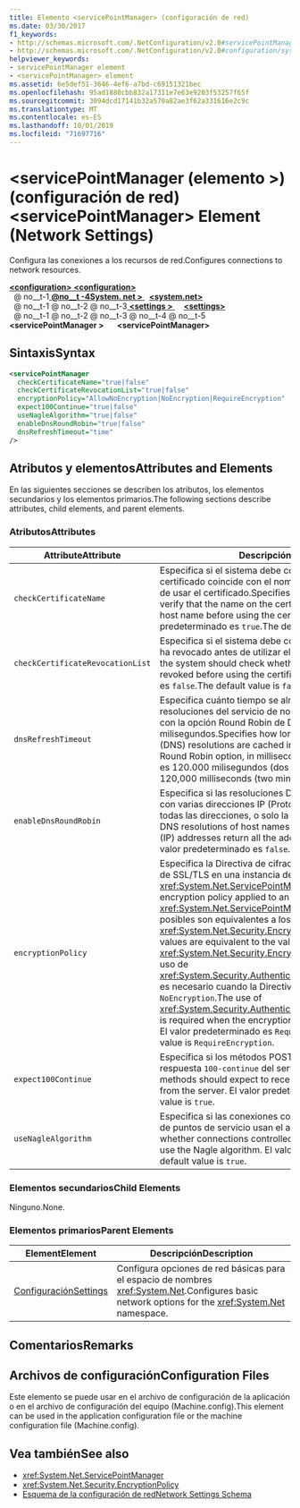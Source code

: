 ```yaml
---
title: Elemento <servicePointManager> (configuración de red)
ms.date: 03/30/2017
f1_keywords:
- http://schemas.microsoft.com/.NetConfiguration/v2.0#servicePointManager
- http://schemas.microsoft.com/.NetConfiguration/v2.0#configuration/system.net/settings/servicePointManager
helpviewer_keywords:
- servicePointManager element
- <servicePointManager> element
ms.assetid: 6e5def51-3646-4ef6-a7bd-c69151321bec
ms.openlocfilehash: 95ad1880cbb832a17311e7e63e9203f53257f65f
ms.sourcegitcommit: 3094dcd17141b32a570a82ae3f62a331616e2c9c
ms.translationtype: MT
ms.contentlocale: es-ES
ms.lasthandoff: 10/01/2019
ms.locfileid: "71697716"
---
```

# <a name="servicepointmanager-element-network-settings"></a><span data-ttu-id="7f9f8-102">\<servicePointManager (elemento >) (configuración de red)</span><span class="sxs-lookup"><span data-stu-id="7f9f8-102">\<servicePointManager> Element (Network Settings)</span></span>
<span data-ttu-id="7f9f8-103">Configura las conexiones a los recursos de red.</span><span class="sxs-lookup"><span data-stu-id="7f9f8-103">Configures connections to network resources.</span></span>  
  
[<span data-ttu-id="7f9f8-104"> **\<configuration>** </span><span class="sxs-lookup"><span data-stu-id="7f9f8-104">**\<configuration>**</span></span>](../configuration-element.md)  
<span data-ttu-id="7f9f8-105">&nbsp; @ no__t-1[ **@no__t -4System. net >** ](system-net-element-network-settings.md)</span><span class="sxs-lookup"><span data-stu-id="7f9f8-105">&nbsp;&nbsp;[**\<system.net>**](system-net-element-network-settings.md)</span></span>  
<span data-ttu-id="7f9f8-106">&nbsp; @ no__t-1 @ no__t-2 @ no__t-3[ **\<settings >** ](settings-element-network-settings.md)</span><span class="sxs-lookup"><span data-stu-id="7f9f8-106">&nbsp;&nbsp;&nbsp;&nbsp;[**\<settings>**](settings-element-network-settings.md)</span></span>  
<span data-ttu-id="7f9f8-107">&nbsp; @ no__t-1 @ no__t-2 @ no__t-3 @ no__t-4 @ no__t-5 **\<servicePointManager >**</span><span class="sxs-lookup"><span data-stu-id="7f9f8-107">&nbsp;&nbsp;&nbsp;&nbsp;&nbsp;&nbsp;**\<servicePointManager>**</span></span>  
  
## <a name="syntax"></a><span data-ttu-id="7f9f8-108">Sintaxis</span><span class="sxs-lookup"><span data-stu-id="7f9f8-108">Syntax</span></span>  
  
```xml  
<servicePointManager  
  checkCertificateName="true|false"  
  checkCertificateRevocationList="true|false"  
  encryptionPolicy="AllowNoEncryption|NoEncryption|RequireEncryption"  
  expect100Continue="true|false"  
  useNagleAlgorithm="true|false"  
  enableDnsRoundRobin="true|false"  
  dnsRefreshTimeout="time"  
/>  
```  
  
## <a name="attributes-and-elements"></a><span data-ttu-id="7f9f8-109">Atributos y elementos</span><span class="sxs-lookup"><span data-stu-id="7f9f8-109">Attributes and Elements</span></span>  
 <span data-ttu-id="7f9f8-110">En las siguientes secciones se describen los atributos, los elementos secundarios y los elementos primarios.</span><span class="sxs-lookup"><span data-stu-id="7f9f8-110">The following sections describe attributes, child elements, and parent elements.</span></span>  
  
### <a name="attributes"></a><span data-ttu-id="7f9f8-111">Atributos</span><span class="sxs-lookup"><span data-stu-id="7f9f8-111">Attributes</span></span>  
  
|<span data-ttu-id="7f9f8-112">**Attribute**</span><span class="sxs-lookup"><span data-stu-id="7f9f8-112">**Attribute**</span></span>|<span data-ttu-id="7f9f8-113">**Descripción**</span><span class="sxs-lookup"><span data-stu-id="7f9f8-113">**Description**</span></span>|  
|-------------------|---------------------|  
|`checkCertificateName`|<span data-ttu-id="7f9f8-114">Especifica si el sistema debe comprobar que el nombre del certificado coincide con el nombre de host del servidor antes de usar el certificado.</span><span class="sxs-lookup"><span data-stu-id="7f9f8-114">Specifies whether the system should verify that the name on the certificate matches the server host name before using the certificate.</span></span> <span data-ttu-id="7f9f8-115">El valor predeterminado es `true`.</span><span class="sxs-lookup"><span data-stu-id="7f9f8-115">The default value is `true`.</span></span>|  
|`checkCertificateRevocationList`|<span data-ttu-id="7f9f8-116">Especifica si el sistema debe comprobar si el certificado se ha revocado antes de utilizar el certificado.</span><span class="sxs-lookup"><span data-stu-id="7f9f8-116">Specifies whether the system should check whether the certificate has been revoked before using the certificate.</span></span> <span data-ttu-id="7f9f8-117">El valor predeterminado es `false`.</span><span class="sxs-lookup"><span data-stu-id="7f9f8-117">The default value is `false`.</span></span>|  
|`dnsRefreshTimeout`|<span data-ttu-id="7f9f8-118">Especifica cuánto tiempo se almacenan en caché las resoluciones del servicio de nombres de dominio (DNS) junto con la opción Round Robin de DNS, en milisegundos.</span><span class="sxs-lookup"><span data-stu-id="7f9f8-118">Specifies how long Domain Name Service (DNS) resolutions are cached in conjunction with the DNS Round Robin option, in milliseconds.</span></span> <span data-ttu-id="7f9f8-119">El valor predeterminado es 120.000 milisegundos (dos minutos).</span><span class="sxs-lookup"><span data-stu-id="7f9f8-119">The default value is 120,000 milliseconds (two minutes).</span></span>|  
|`enableDnsRoundRobin`|<span data-ttu-id="7f9f8-120">Especifica si las resoluciones DNS de los nombres de host con varias direcciones IP (Protocolo de Internet) devuelven todas las direcciones, o solo la primera.</span><span class="sxs-lookup"><span data-stu-id="7f9f8-120">Specifies whether DNS resolutions of host names with multiple Internet Protocol (IP) addresses return all the addresses, or just the first one.</span></span> <span data-ttu-id="7f9f8-121">El valor predeterminado es `false`.</span><span class="sxs-lookup"><span data-stu-id="7f9f8-121">The default value is `false`.</span></span>|  
|`encryptionPolicy`|<span data-ttu-id="7f9f8-122">Especifica la Directiva de cifrado que se aplica a una sesión de SSL/TLS en una instancia de <xref:System.Net.ServicePointManager>.</span><span class="sxs-lookup"><span data-stu-id="7f9f8-122">Specifies the encryption policy applied to an SSL/TLS session on a <xref:System.Net.ServicePointManager> instance.</span></span> <span data-ttu-id="7f9f8-123">Los valores posibles son equivalentes a los valores de la enumeración <xref:System.Net.Security.EncryptionPolicy>.</span><span class="sxs-lookup"><span data-stu-id="7f9f8-123">The possible values are equivalent to the values for the <xref:System.Net.Security.EncryptionPolicy> enumeration.</span></span> <span data-ttu-id="7f9f8-124">El uso de <xref:System.Security.Authentication.CipherAlgorithmType.Null> es necesario cuando la Directiva de cifrado se establece en `NoEncryption`.</span><span class="sxs-lookup"><span data-stu-id="7f9f8-124">The use of <xref:System.Security.Authentication.CipherAlgorithmType.Null> is required when the encryption policy is set to `NoEncryption`.</span></span> <span data-ttu-id="7f9f8-125">El valor predeterminado es `RequireEncryption`.</span><span class="sxs-lookup"><span data-stu-id="7f9f8-125">The default value is `RequireEncryption`.</span></span>|  
|`expect100Continue`|<span data-ttu-id="7f9f8-126">Especifica si los métodos POST deben esperar recibir una respuesta `100-continue` del servidor.</span><span class="sxs-lookup"><span data-stu-id="7f9f8-126">Specifies whether POST methods should expect to receive a `100-continue` response from the server.</span></span> <span data-ttu-id="7f9f8-127">El valor predeterminado es `true`.</span><span class="sxs-lookup"><span data-stu-id="7f9f8-127">The default value is `true`.</span></span>|  
|`useNagleAlgorithm`|<span data-ttu-id="7f9f8-128">Especifica si las conexiones controladas por el administrador de puntos de servicio usan el algoritmo de Nagle.</span><span class="sxs-lookup"><span data-stu-id="7f9f8-128">Specifies whether connections controlled by the service point manager use the Nagle algorithm.</span></span> <span data-ttu-id="7f9f8-129">El valor predeterminado es `true`.</span><span class="sxs-lookup"><span data-stu-id="7f9f8-129">The default value is `true`.</span></span>|  
  
### <a name="child-elements"></a><span data-ttu-id="7f9f8-130">Elementos secundarios</span><span class="sxs-lookup"><span data-stu-id="7f9f8-130">Child Elements</span></span>  
 <span data-ttu-id="7f9f8-131">Ninguno.</span><span class="sxs-lookup"><span data-stu-id="7f9f8-131">None.</span></span>  
  
### <a name="parent-elements"></a><span data-ttu-id="7f9f8-132">Elementos primarios</span><span class="sxs-lookup"><span data-stu-id="7f9f8-132">Parent Elements</span></span>  
  
|<span data-ttu-id="7f9f8-133">**Element**</span><span class="sxs-lookup"><span data-stu-id="7f9f8-133">**Element**</span></span>|<span data-ttu-id="7f9f8-134">**Descripción**</span><span class="sxs-lookup"><span data-stu-id="7f9f8-134">**Description**</span></span>|  
|-----------------|---------------------|  
|[<span data-ttu-id="7f9f8-135">Configuración</span><span class="sxs-lookup"><span data-stu-id="7f9f8-135">Settings</span></span>](settings-element-network-settings.md)|<span data-ttu-id="7f9f8-136">Configura opciones de red básicas para el espacio de nombres <xref:System.Net>.</span><span class="sxs-lookup"><span data-stu-id="7f9f8-136">Configures basic network options for the <xref:System.Net> namespace.</span></span>|  
  
## <a name="remarks"></a><span data-ttu-id="7f9f8-137">Comentarios</span><span class="sxs-lookup"><span data-stu-id="7f9f8-137">Remarks</span></span>  
  
## <a name="configuration-files"></a><span data-ttu-id="7f9f8-138">Archivos de configuración</span><span class="sxs-lookup"><span data-stu-id="7f9f8-138">Configuration Files</span></span>  
 <span data-ttu-id="7f9f8-139">Este elemento se puede usar en el archivo de configuración de la aplicación o en el archivo de configuración del equipo (Machine.config).</span><span class="sxs-lookup"><span data-stu-id="7f9f8-139">This element can be used in the application configuration file or the machine configuration file (Machine.config).</span></span>  
  
## <a name="see-also"></a><span data-ttu-id="7f9f8-140">Vea también</span><span class="sxs-lookup"><span data-stu-id="7f9f8-140">See also</span></span>

- <xref:System.Net.ServicePointManager>
- <xref:System.Net.Security.EncryptionPolicy>
- [<span data-ttu-id="7f9f8-141">Esquema de la configuración de red</span><span class="sxs-lookup"><span data-stu-id="7f9f8-141">Network Settings Schema</span></span>](index.md)
